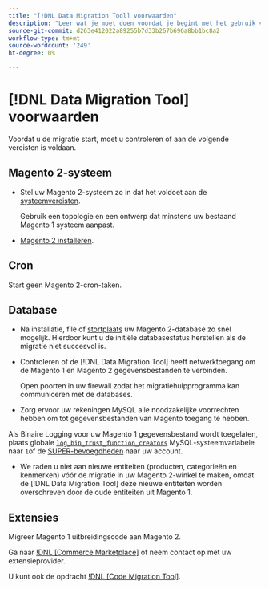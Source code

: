 ```yaml
---
title: "[!DNL Data Migration Tool] voorwaarden"
description: "Leer wat je moet doen voordat je begint met het gebruik van de [!DNL Data Migration Tool] om gegevens tussen Magento 1 en Magento 2 over te brengen."
source-git-commit: d263e412022a89255b7d33b267b696a8bb1bc8a2
workflow-type: tm+mt
source-wordcount: '249'
ht-degree: 0%

---
```



# [!DNL Data Migration Tool] voorwaarden

Voordat u de migratie start, moet u controleren of aan de volgende vereisten is voldaan.

## Magento 2-systeem

* Stel uw Magento 2-systeem zo in dat het voldoet aan de [systeemvereisten](../../installation/system-requirements.md).

   Gebruik een topologie en een ontwerp dat minstens uw bestaand Magento 1 systeem aanpast.

* [Magento 2 installeren](../../installation/overview.md).

## Cron

Start geen Magento 2-cron-taken.

## Database

* Na installatie, file of [stortplaats](https://dev.mysql.com/doc/refman/8.0/en/mysqldump.html) uw Magento 2-database zo snel mogelijk. Hierdoor kunt u de initiële databasestatus herstellen als de migratie niet succesvol is.

* Controleren of de [!DNL Data Migration Tool] heeft netwerktoegang om de Magento 1 en Magento 2 gegevensbestanden te verbinden.

   Open poorten in uw firewall zodat het migratiehulpprogramma kan communiceren met de databases.

* Zorg ervoor uw rekeningen MySQL alle noodzakelijke voorrechten hebben om tot gegevensbestanden van Magento toegang te hebben.

Als Binaire Logging voor uw Magento 1 gegevensbestand wordt toegelaten, plaats globale [`log_bin_trust_function_creators`](https://dev.mysql.com/doc/refman/5.7/en/server-system-variables.html#sysvar_log_bin_trust_function_creators) MySQL-systeemvariabele naar `1`of de [SUPER-bevoegdheden](https://dev.mysql.com/doc/refman/5.7/en/privileges-provided.html#priv_super) naar uw account.

* We raden u niet aan nieuwe entiteiten (producten, categorieën en kenmerken) vóór de migratie in uw Magento 2-winkel te maken, omdat de [!DNL Data Migration Tool] deze nieuwe entiteiten worden overschreven door de oude entiteiten uit Magento 1.

## Extensies

Migreer Magento 1 uitbreidingscode aan Magento 2.

Ga naar [!DNL [Commerce Marketplace]](https://marketplace.magento.com/) of neem contact op met uw extensieprovider.

U kunt ook de opdracht [!DNL [Code Migration Tool]](https://github.com/magento-commerce/code-migration/blob/develop/README.md).
